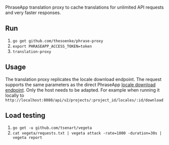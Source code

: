 PhraseApp translation proxy to cache translations for unlimited API requests and very faster responses.

## Run
1. `go get github.com/thesoenke/phrase-proxy`
2. `export PHRASEAPP_ACCESS_TOKEN=token`
3. `translation-proxy`

## Usage
The translation proxy replicates the locale download endpoint. The request supports the same parameters as the direct PhraseApp [locale download endpoint](https://phraseapp.com/docs/api/v2/locales/#download). Only the host needs to be adapted. For example when running it locally to `http://localhost:8080/api/v2/projects/:project_id/locales/:id/download`

## Load testing
1. `go get -u github.com/tsenart/vegeta`
2. `cat vegeta/requests.txt | vegeta attack -rate=1000 -duration=30s | vegeta report`